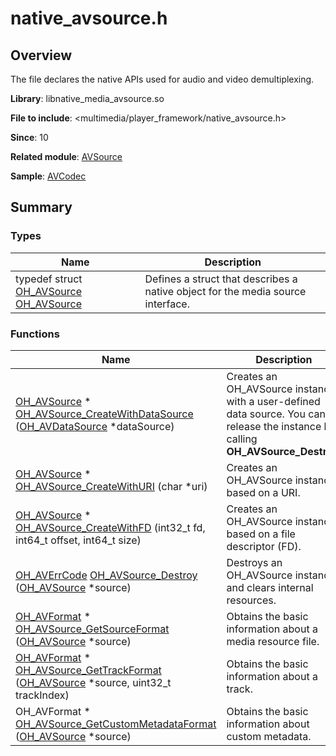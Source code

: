 # native_avsource.h


## Overview

The file declares the native APIs used for audio and video demultiplexing.

**Library**: libnative_media_avsource.so

**File to include**: <multimedia/player_framework/native_avsource.h>

**Since**: 10

**Related module**: [AVSource](_a_v_source.md)

**Sample**: [AVCodec](https://gitcode.com/openharmony/applications_app_samples/tree/master/code/BasicFeature/Media/AVCodec)


## Summary


### Types

| Name| Description| 
| -------- | -------- |
| typedef struct [OH_AVSource](_a_v_source.md#oh_avsource) [OH_AVSource](_a_v_source.md#oh_avsource) | Defines a struct that describes a native object for the media source interface. | 


### Functions

| Name| Description| 
| -------- | -------- |
| [OH_AVSource](_a_v_source.md#oh_avsource) \* [OH_AVSource_CreateWithDataSource](_a_v_source.md#oh_avsource_createwithdatasource) ([OH_AVDataSource](_o_h___a_v_data_source.md) \*dataSource) | Creates an OH_AVSource instance with a user-defined data source. You can release the instance by calling **OH_AVSource_Destroy**. | 
| [OH_AVSource](_a_v_source.md#oh_avsource) \* [OH_AVSource_CreateWithURI](_a_v_source.md#oh_avsource_createwithuri) (char \*uri) | Creates an OH_AVSource instance based on a URI.| 
| [OH_AVSource](_a_v_source.md#oh_avsource) \* [OH_AVSource_CreateWithFD](_a_v_source.md#oh_avsource_createwithfd) (int32_t fd, int64_t offset, int64_t size) | Creates an OH_AVSource instance based on a file descriptor (FD).| 
| [OH_AVErrCode](_core.md#oh_averrcode) [OH_AVSource_Destroy](_a_v_source.md#oh_avsource_destroy) ([OH_AVSource](_a_v_source.md#oh_avsource) \*source) | Destroys an OH_AVSource instance and clears internal resources.| 
| [OH_AVFormat](_core.md#oh_avformat) \* [OH_AVSource_GetSourceFormat](_a_v_source.md#oh_avsource_getsourceformat) ([OH_AVSource](_a_v_source.md#oh_avsource) \*source) | Obtains the basic information about a media resource file.| 
| [OH_AVFormat](_core.md#oh_avformat) \* [OH_AVSource_GetTrackFormat](_a_v_source.md#oh_avsource_gettrackformat) ([OH_AVSource](_a_v_source.md#oh_avsource) \*source, uint32_t trackIndex) | Obtains the basic information about a track.| 
| OH_AVFormat \* [OH_AVSource_GetCustomMetadataFormat](_a_v_source.md#oh_avsource_getcustommetadataformat) ([OH_AVSource](_a_v_source.md#oh_avsource) \*source) | Obtains the basic information about custom metadata.| 
